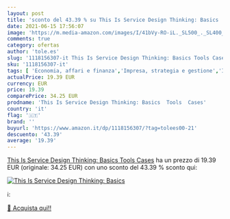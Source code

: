 ```yaml
---
layout: post
title: 'sconto del 43.39 % su This Is Service Design Thinking: Basics   '
date: 2021-06-15 17:56:07
image: 'https://m.media-amazon.com/images/I/41bVy-RO-iL._SL500_._SL400_.jpg'
comments: true
category: ofertas
author: 'tole.es'
slug: '1118156307-it This Is Service Design Thinking: Basics Tools Cases'
sku: '1118156307-it'
tags: [ 'Economia, affari e finanza','Impresa, strategia e gestione','Industria dei servizi','Industria e studi industriali','Libri','Libri universitari','Libri universitari economia, affari e finanza','Marketing', ]
actualPrice: 19.39 EUR
currency: EUR
price: 19.39
comparePrice: 34.25 EUR
prodname: 'This Is Service Design Thinking: Basics  Tools  Cases'
country: 'it'
flag: '🇮🇹'
brand: ''
buyurl: 'https://www.amazon.it/dp/1118156307/?tag=tolees00-21'
descuento: '43.39'
average: '19.39'
---
```


[This Is Service Design Thinking: Basics  Tools  Cases](https://www.amazon.it/dp/1118156307/?tag=tolees00-21) ha un prezzo di 19.39 EUR (originale: 34.25 EUR) con uno sconto del 43.39 % sconto qui:

[![This Is Service Design Thinking: Basics ](https://m.media-amazon.com/images/I/41bVy-RO-iL._SL500_._SL400_.jpg)](https://www.amazon.it/dp/1118156307/?tag=tolees00-21)

ℹ️:


[🛒 Acquista qui!!](https://www.amazon.it/dp/1118156307/?tag=tolees00-21)
